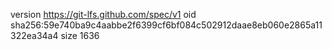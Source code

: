 version https://git-lfs.github.com/spec/v1
oid sha256:59e740ba9c4aabbe2f6399cf6bf084c502912daae8eb060e2865a11322ea34a4
size 1636
